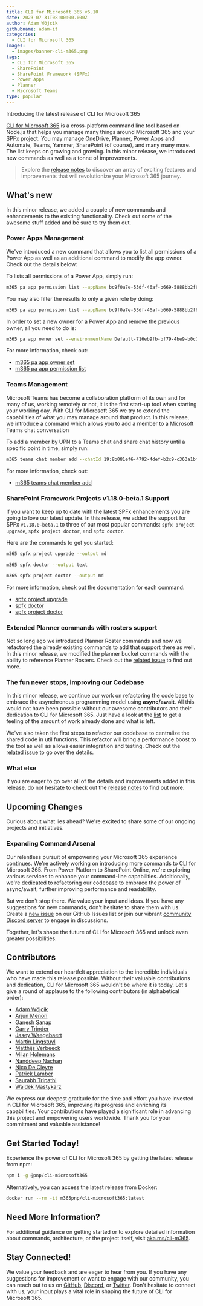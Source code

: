 ```yaml
---
title: CLI for Microsoft 365 v6.10
date: 2023-07-31T08:00:00.000Z
author: Adam Wójcik
githubname: adam-it
categories:
  - CLI for Microsoft 365
images:
  - images/banner-cli-m365.png
tags:
  - CLI for Microsoft 365
  - SharePoint
  - SharePoint Framework (SPFx)
  - Power Apps
  - Planner
  - Microsoft Teams
type: popular
---
```


Introducing the latest release of CLI for Microsoft 365

[CLI for Microsoft 365](https://aka.ms/cli-m365) is a cross-platform command line tool based on Node.js that helps you manage many things around Microsoft 365 and your SPFx project. You may manage OneDrive, Planner, Power Apps and Automate, Teams, Yammer, SharePoint (of course), and many many more. The list keeps on growing and growing. In this minor release, we introduced new commands as well as a tonne of improvements.

> Explore the [release notes](https://aka.ms/cli-m365/notes) to discover an array of exciting features and improvements that will revolutionize your Microsoft 365 journey.

## What's new

In this minor release, we added a couple of new commands and enhancements to the existing functionality. Check out some of the awesome stuff added and be sure to try them out.

### Power Apps Management

We've introduced a new command that allows you to list all permissions of a Power App as well as an additional command to modify the app owner. Check out the details below:

To lists all permissions of a Power App, simply run:

```sh
m365 pa app permission list --appName bc9f0a7e-53df-46af-b669-5888bb2f63d0
```

You may also filter the results to only a given role by doing:

```sh
m365 pa app permission list --appName bc9f0a7e-53df-46af-b669-5888bb2f63d0 --roleName CanEdit
```

In order to set a new owner for a Power App and remove the previous owner, all you need to do is:

```sh
m365 pa app owner set --environmentName Default-716eb9fb-bf79-4be9-b0c7-900824fcbe25 --appName 7ab97923-4a4d-4467-b030-12071d2b810b --userName john.doe@contoso.com
```

For more information, check out:

- [m365 pa app owner set](https://pnp.github.io/cli-microsoft365/cmd/pa/app/app-owner-set/)
- [m365 pa app permission list](https://pnp.github.io/cli-microsoft365/cmd/pa/app/app-permission-list/)

### Teams Management

Microsoft Teams has become a collaboration platform of its own and for many of us, working remotely or not, it is the first start-up tool when starting your working day. With CLI for Microsoft 365 we try to extend the capabilities of what you may manage around that product. In this release, we introduce a command which allows you to add a member to a Microsoft Teams chat conversation

To add a member by UPN to a Teams chat and share chat history until a specific point in time, simply run:

```sh
m365 teams chat member add --chatId 19:8b081ef6-4792-4def-b2c9-c363a1bf41d5_5031bb31-22c0-4f6f-9f73-91d34ab2b32d@unq.gbl.spaces --userName john.doe@contoso.com --visibleHistoryStartDateTime 2023-05-03T12:00:00Z
```

For more information, check out:

- [m365 teams chat member add](https://pnp.github.io/cli-microsoft365/cmd/teams/chat/chat-member-add)

### SharePoint Framework Projects v1.18.0-beta.1 Support

If you want to keep up to date with the latest SPFx enhancements you are going to love our latest update. In this release, we added the support for SPFx `v1.18.0-beta.1` to three of our most popular commands: `spfx project upgrade`, `spfx project doctor`, and `spfx doctor`.

Here are the commands to get you started:

```sh
m365 spfx project upgrade --output md
```

```sh
m365 spfx doctor --output text
```

```sh
m365 spfx project doctor --output md
```

For more information, check out the documentation for each command:

- [spfx project upgrade](https://pnp.github.io/cli-microsoft365/cmd/spfx/project/project-upgrade/)
- [spfx doctor](https://pnp.github.io/cli-microsoft365/cmd/spfx/spfx-doctor/)
- [spfx project doctor](https://pnp.github.io/cli-microsoft365/cmd/spfx/project/project-doctor/)

### Extended Planner commands with rosters support

Not so long ago we introduced Planner Roster commands and now we refactored the already existing commands to add that support there as well. In this minor release, we modified the planner bucket commands with the ability to reference Planner Rosters. Check out the [related issue](https://github.com/pnp/cli-microsoft365/issues/4820) to find out more.

### The fun never stops, improving our Codebase

In this minor release, we continue our work on refactoring the code base to embrace the asynchronous programming model using **async/await**. All this would not have been possible without our awesome contributors and their dedication to CLI for Microsoft 365. Just have a look at the [list](https://github.com/pnp/cli-microsoft365/issues/3618) to get a feeling of the amount of work already done and what is left.

We've also taken the first steps to refactor our codebase to centralize the shared code in util functions. This refactor will bring a performance boost to the tool as well as allows easier integration and testing. Check out the [related issue](https://github.com/pnp/cli-microsoft365/issues/4531) to go over the details.

### What else

If you are eager to go over all of the details and improvements added in this release, do not hesitate to check out the [release notes](https://pnp.github.io/cli-microsoft365/about/release-notes#v6100) to find out more.

## Upcoming Changes

Curious about what lies ahead? We're excited to share some of our ongoing projects and initiatives.

### Expanding Command Arsenal

Our relentless pursuit of empowering your Microsoft 365 experience continues. We're actively working on introducing more commands to CLI for Microsoft 365. From Power Platform to SharePoint Online, we're exploring various services to enhance your command-line capabilities. Additionally, we're dedicated to refactoring our codebase to embrace the power of async/await, further improving performance and readability.

But we don't stop there. We value your input and ideas. If you have any suggestions for new commands, don't hesitate to share them with us. Create a [new issue](https://github.com/pnp/cli-microsoft365/issues/new?assignees=&labels=&template=new-command.yml&title=New+command%3A+%3Cshort+description%3E) on our GitHub Issues list or join our vibrant [community Discord server](https://aka.ms/cli-m365/discord) to engage in discussions.

Together, let's shape the future of CLI for Microsoft 365 and unlock even greater possibilities.

## Contributors

We want to extend our heartfelt appreciation to the incredible individuals who have made this release possible. Without their valuable contributions and dedication, CLI for Microsoft 365 wouldn't be where it is today. Let's give a round of applause to the following contributors (in alphabetical order):

- [Adam Wójcik](https://github.com/Adam-it)
- [Arjun Menon](https://github.com/arjunumenon)
- [Ganesh Sanap](https://github.com/ganesh-sanap)
- [Garry Trinder](https://github.com/garrytrinder)
- [Jasey Waegebaert](https://github.com/Jwaegebaert)
- [Martin Lingstuyl](https://github.com/martinlingstuyl)
- [Matthijs Verbeeck](https://github.com/MathijsVerbeeck)
- [Milan Holemans](https://github.com/milanholemans)
- [Nanddeep Nachan](https://github.com/nanddeepn)
- [Nico De Cleyre](https://github.com/nicodecleyre)
- [Patrick Lamber](https://github.com/plamber)
- [Saurabh Tripathi](https://github.com/Saurabh7019)
- [Waldek Mastykarz](https://github.com/waldekmastykarz)

We express our deepest gratitude for the time and effort you have invested in CLI for Microsoft 365, improving its progress and enriching its capabilities. Your contributions have played a significant role in advancing this project and empowering users worldwide. Thank you for your commitment and valuable assistance!

## Get Started Today!

Experience the power of CLI for Microsoft 365 by getting the latest release from npm:

```bash
npm i -g @pnp/cli-microsoft365
```

Alternatively, you can access the latest release from Docker:

```bash
docker run --rm -it m365pnp/cli-microsoft365:latest
```

## Need More Information?

For additional guidance on getting started or to explore detailed information about commands, architecture, or the project itself, visit [aka.ms/cli-m365](https://aka.ms/cli-m365).

## Stay Connected!

We value your feedback and are eager to hear from you. If you have any suggestions for improvement or want to engage with our community, you can reach out to us on [GitHub](https://github.com/pnp/cli-microsoft365/issues), [Discord](https://aka.ms/cli-m365/discord), or [Twitter](https://twitter.com/climicrosoft365). Don't hesitate to connect with us; your input plays a vital role in shaping the future of CLI for Microsoft 365.
